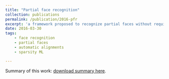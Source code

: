 ```yaml
---
title: "Partial face recognition"
collection: publications
permalink: /publication/2016-pfr
excerpt: 'a framework proposed to recognize partial faces without requirement of alignment information'
date: 2016-03-30
tags:
    - face recognition
    - partial faces
    - automatic alignments
    - sparsity ML

---
```


Summary of this work:
[download summary here](https://sigport.org/sites/default/files/poster_icassp16_luoluo_feb_version_2_33_56.pdf).

<!--
[Download paper here](http://academicpages.github.io/files/paper1.pdf)

Recommended citation: Your Name, You. (2009). "Paper Title Number 1." <i>Journal 1</i>. 1(1).
-->